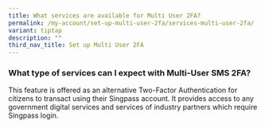 ```yaml
---
title: What services are available for Multi User 2FA?
permalink: /my-account/set-up-multi-user-2fa/services-multi-user-2fa/
variant: tiptap
description: ""
third_nav_title: Set up Multi User 2FA
---
```

<h3>What type of services can I expect with Multi-User SMS 2FA?</h3>
<p>This feature is offered as an alternative Two-Factor Authentication for
citizens to transact using their Singpass account. It provides access to
any government digital services and services of industry partners which
require Singpass login.</p>
